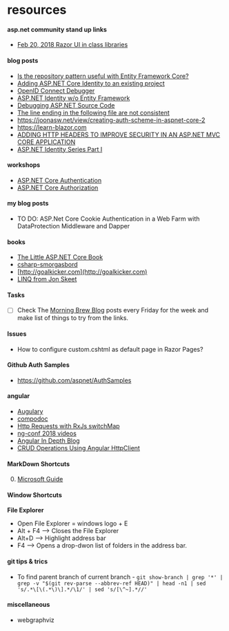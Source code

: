 # resources

#### asp.net community stand up links
* [Feb 20, 2018 Razor UI in class libraries](https://www.one-tab.com/page/PiTdahJmTn65szGajXoqwA)


#### blog posts
* [Is the repository pattern useful with Entity Framework Core?](https://www.thereformedprogrammer.net/is-the-repository-pattern-useful-with-entity-framework-core/)
* [Adding ASP.NET Core Identity to an existing project](https://hanson.io/bootstrapping-asp-net-core-week-4/)
* [OpenID Connect Debugger](https://www.recaffeinate.co/post/introducing-openid-connect-debugger/)
* [ASP.NET Identity w/o Entity Framework](https://markjohnson.io/articles/asp-net-core-identity-without-entity-framework/)
* [Debugging ASP.NET Source Code](https://www.stevejgordon.co.uk/debugging-asp-net-core-2-source)
* [The line ending in the following file are not consistent](http://www.adamtuliper.com/2015/10/stop-visual-studio-from-complaining.html)
* https://joonasw.net/view/creating-auth-scheme-in-aspnet-core-2
* https://learn-blazor.com
* [ADDING HTTP HEADERS TO IMPROVE SECURITY IN AN ASP.NET MVC CORE APPLICATION](https://damienbod.com/2018/02/08/adding-http-headers-to-improve-security-in-an-asp-net-mvc-core-application/)
* [ASP.NET Identity Series Part I](https://chsakell.com/2018/04/28/asp-net-core-identity-series-getting-started/?utm_campaign=Revue%20newsletter&utm_medium=Newsletter&utm_source=ASP.NET%20Weekly) 

#### workshops
* [ASP.NET Core Authentication](https://github.com/blowdart/AspNetAuthenticationWorkshop)
* [ASP.NET Core Authorization](https://github.com/blowdart/AspNetAuthorizationWorkshop/tree/core2)

#### my blog posts
* TO DO: ASP.Net Core Cookie Authentication in a Web Farm with DataProtection Middleware and Dapper

#### books
* [The Little ASP.NET Core Book](https://www.recaffeinate.co/book/)
* [csharp-smorgasbord](https://cdn.filipekberg.se/fekberg-blog/csharp-smorgasbord-free/Filip_Ekberg-CSharp_Smorgasbord.pdf)
* [http://goalkicker.com](http://goalkicker.com)
* [LINQ from Jon Skeet](https://codeblog.jonskeet.uk/category/edulinq/)

#### Tasks
- [ ] Check The [Morning Brew Blog](http://blog.cwa.me.uk/) posts every Friday for the week and make list of things to try from the links.

#### Issues
* How to configure custom.cshtml as default page in Razor Pages?

#### Github Auth Samples
* https://github.com/aspnet/AuthSamples

#### angular
* [Augulary](https://augury.angular.io/)
* [compodoc](https://compodoc.github.io/compodoc/)
* [Http Requests with RxJs switchMap](https://hackernoon.com/using-rxjs-to-handle-http-requests-what-ive-learned-4640aaf4646c)
* [ng-conf 2018 videos](https://nitayneeman.com/posts/all-talks-from-ng-conf-2018/?utm_campaign=NG-Newsletter&utm_medium=email&utm_source=NG-Newsletter_250#angular-cdk-and-material-in-2018)
* [Angular In Depth Blog](https://blog.angularindepth.com)
* [CRUD Operations Using Angular HttpClient](http://www.dotnetcurry.com/angularjs/1438/http-client-angular)


#### MarkDown Shortcuts
0. [Microsoft Guide](https://docs.microsoft.com/en-us/vsts/collaborate/markdown-guidance)
#### Window Shortcuts
**File Explorer** 
- Open File Explorer = windows logo + E
- Alt + F4 --> Closes the File Explorer
- Alt+D --> Highlight address bar
- F4 --> Opens a drop-dwon list of folders in the address bar.

#### git tips & trics
 - To find parent branch of current branch - `git show-branch | grep '*' | grep -v "$(git rev-parse --abbrev-ref HEAD)" | head -n1 | sed 's/.*\[\(.*\)\].*/\1/' | sed 's/[\^~].*//'`

#### miscellaneous 
- webgraphviz

